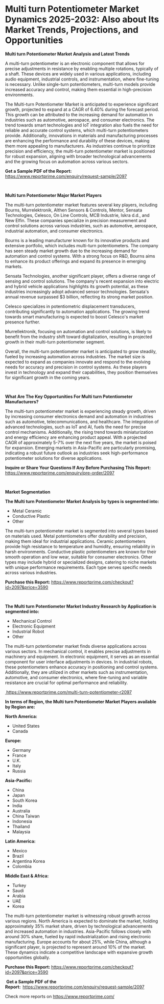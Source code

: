 <p><h1>Multi turn Potentiometer Market Dynamics 2025-2032: Also about Its Market Trends, Projections, and Opportunities</h1></p><p><strong>Multi turn Potentiometer Market Analysis and Latest Trends</strong></p>
<p><p>A multi-turn potentiometer is an electronic component that allows for precise adjustments in resistance by enabling multiple rotations, typically of a shaft. These devices are widely used in various applications, including audio equipment, industrial controls, and instrumentation, where fine-tuning is necessary. Unlike single-turn potentiometers, multi-turn models provide increased accuracy and control, making them essential in high-precision environments.</p><p>The Multi-turn Potentiometer Market is anticipated to experience significant growth, projected to expand at a CAGR of 6.40% during the forecast period. This growth can be attributed to the increasing demand for automation in industries such as automotive, aerospace, and consumer electronics. The trend towards smart technologies and IoT integration also fuels the need for reliable and accurate control systems, which multi-turn potentiometers provide. Additionally, innovations in materials and manufacturing processes are enhancing the performance and durability of these devices, making them more appealing to manufacturers. As industries continue to prioritize precision and efficiency, the multi-turn potentiometer market is positioned for robust expansion, aligning with broader technological advancements and the growing focus on automation across various sectors.</p></p>
<p><strong>Get a Sample PDF of the Report:&nbsp;</strong> <a href="https://www.reportprime.com/enquiry/request-sample/2097?utm_campaign=3576&utm_medium=2&utm_source=Github&utm_content=ia&utm_term=18032025&utm_id=multi-turn-potentiometer">https://www.reportprime.com/enquiry/request-sample/2097</a></p>
<p>&nbsp;</p>
<p><strong>Multi turn Potentiometer Major Market Players</strong></p>
<p><p>The multi-turn potentiometer market features several key players, including Bourns, Murrelektronik, Althen Sensors & Controls, Mentor, Sensata Technologies, Celesco, On Line Controls, MCB Industrie, Iskra d.d., and New Elfin. These companies specialize in precision measurement and control solutions across various industries, such as automotive, aerospace, industrial automation, and consumer electronics.</p><p>Bourns is a leading manufacturer known for its innovative products and extensive portfolio, which includes multi-turn potentiometers. The company has seen steady market growth due to the increasing demand for automation and control systems. With a strong focus on R&D, Bourns aims to enhance its product offerings and expand its presence in emerging markets.</p><p>Sensata Technologies, another significant player, offers a diverse range of sensing and control solutions. The company's recent expansion into electric and hybrid vehicle applications highlights its growth potential, as these industries increasingly adopt advanced sensor technologies. Sensata's annual revenue surpassed $3 billion, reflecting its strong market position.</p><p>Celesco specializes in potentiometric displacement transducers, contributing significantly to automation applications. The growing trend towards smart manufacturing is expected to boost Celesco's market presence further.</p><p>Murrellektronik, focusing on automation and control solutions, is likely to benefit from the industry shift toward digitalization, resulting in projected growth in their multi-turn potentiometer segment.</p><p>Overall, the multi-turn potentiometer market is anticipated to grow steadily, fueled by increasing automation across industries. The market size is expected to expand as companies innovate and respond to the evolving needs for accuracy and precision in control systems. As these players invest in technology and expand their capabilities, they position themselves for significant growth in the coming years.</p></p>
<p>&nbsp;</p>
<p><strong>What Are The Key Opportunities For Multi turn Potentiometer Manufacturers?</strong></p>
<p><p>The multi-turn potentiometer market is experiencing steady growth, driven by increasing consumer electronics demand and automation in industries such as automotive, telecommunications, and healthcare. The integration of advanced technologies, such as IoT and AI, fuels the need for precise control mechanisms. Additionally, the rising trend towards miniaturization and energy efficiency are enhancing product appeal. With a projected CAGR of approximately 5-7% over the next five years, the market is poised for expansion. Emerging markets in Asia-Pacific are particularly promising, indicating a robust future outlook as industries seek high-performance potentiometer solutions for diverse applications.</p></p>
<p><strong>Inquire or Share Your Questions If Any Before Purchasing This Report:</strong> <a href="https://www.reportprime.com/enquiry/pre-order/2097?utm_campaign=3576&utm_medium=2&utm_source=Github&utm_content=ia&utm_term=18032025&utm_id=multi-turn-potentiometer">https://www.reportprime.com/enquiry/pre-order/2097</a></p>
<p>&nbsp;</p>
<p><strong>Market Segmentation</strong></p>
<p><strong>The Multi turn Potentiometer Market Analysis by types is segmented into:</strong></p>
<p><ul><li>Metal Ceramic</li><li>Conductive Plastic</li><li>Other</li></ul></p>
<p><p>The multi-turn potentiometer market is segmented into several types based on materials used. Metal potentiometers offer durability and precision, making them ideal for industrial applications. Ceramic potentiometers provide high resistance to temperature and humidity, ensuring reliability in harsh environments. Conductive plastic potentiometers are known for their smooth operation and low wear, suitable for consumer electronics. Other types may include hybrid or specialized designs, catering to niche markets with unique performance requirements. Each type serves specific needs across various industries.</p></p>
<p><strong>Purchase this Report:&nbsp;</strong><a href="https://www.reportprime.com/checkout?id=2097&price=3590&utm_campaign=3576&utm_medium=2&utm_source=Github&utm_content=ia&utm_term=18032025&utm_id=multi-turn-potentiometer">https://www.reportprime.com/checkout?id=2097&price=3590</a></p>
<p>&nbsp;</p>
<p><strong>The Multi turn Potentiometer Market Industry Research by Application is segmented into:</strong></p>
<p><ul><li>Mechanical Control</li><li>Electronic Equipment</li><li>Industrial Robot</li><li>Other</li></ul></p>
<p><p>The multi-turn potentiometer market finds diverse applications across various sectors. In mechanical control, it enables precise adjustments in machinery and equipment. In electronic equipment, it serves as an essential component for user interface adjustments in devices. In industrial robots, these potentiometers enhance accuracy in positioning and control systems. Additionally, they are utilized in other markets such as instrumentation, automotive, and consumer electronics, where fine-tuning and variable resistance are crucial for optimal performance and reliability.</p></p>
<p><a href="https://www.reportprime.com/multi-turn-potentiometer-r2097?utm_campaign=3576&utm_medium=2&utm_source=Github&utm_content=ia&utm_term=18032025&utm_id=multi-turn-potentiometer">&nbsp;https://www.reportprime.com/multi-turn-potentiometer-r2097</a></p>
<p><strong>In terms of Region, the Multi turn Potentiometer Market Players available by Region are:</strong></p>
<p>
    <p> <strong> North America: </strong>
        <ul>
            <li>United States</li>
            <li>Canada</li>
        </ul>
        </p> 
    <p> <strong> Europe: </strong>
        <ul>
            <li>Germany</li>
            <li>France</li>
            <li>U.K.</li>
            <li>Italy</li>
            <li>Russia</li>
        </ul>
        </p> 
    <p> <strong> Asia-Pacific: </strong>
        <ul>
            <li>China</li>
            <li>Japan</li>
            <li>South Korea</li>
            <li>India</li>
            <li>Australia</li>
            <li>China Taiwan</li>
            <li>Indonesia</li>
            <li>Thailand</li>
            <li>Malaysia</li>
        </ul>
        </p> 
    <p> <strong> Latin America: </strong>
        <ul>
            <li>Mexico</li>
            <li>Brazil</li>
            <li>Argentina Korea</li>
            <li>Colombia</li>
        </ul>
        </p> 
    <p> <strong> Middle East & Africa: </strong>
        <ul>
            <li>Turkey</li>
            <li>Saudi</li>
            <li>Arabia</li>
            <li>UAE</li>
            <li>Korea</li>
        </ul>
    </p>
    </p>
<p><p>The multi-turn potentiometer market is witnessing robust growth across various regions. North America is expected to dominate the market, holding approximately 35% market share, driven by technological advancements and increased automation in industries. Asia-Pacific follows closely with around 30% share, fueled by rapid industrialization and rising electronic manufacturing. Europe accounts for about 25%, while China, although a significant player, is projected to represent around 10% of the market. These dynamics indicate a competitive landscape with expansive growth opportunities globally.</p></p>
<p><strong>Purchase this Report: </strong><a href="https://www.reportprime.com/checkout?id=2097&price=3590&utm_campaign=3576&utm_medium=2&utm_source=Github&utm_content=ia&utm_term=18032025&utm_id=multi-turn-potentiometer">https://www.reportprime.com/checkout?id=2097&price=3590</a></p>
<p>&nbsp;<strong>Get a Sample PDF of the Report:&nbsp;&nbsp;</strong><a href="https://www.reportprime.com/enquiry/request-sample/2097?utm_campaign=3576&utm_medium=2&utm_source=Github&utm_content=ia&utm_term=18032025&utm_id=multi-turn-potentiometer">https://www.reportprime.com/enquiry/request-sample/2097</a></p>
<p><strong></strong></p>
<p>Check more reports on <a href="https://www.reportprime.com/?utm_campaign=3576&utm_medium=2&utm_source=Github&utm_content=ia&utm_term=18032025&utm_id=multi-turn-potentiometer">https://www.reportprime.com/</a></p>